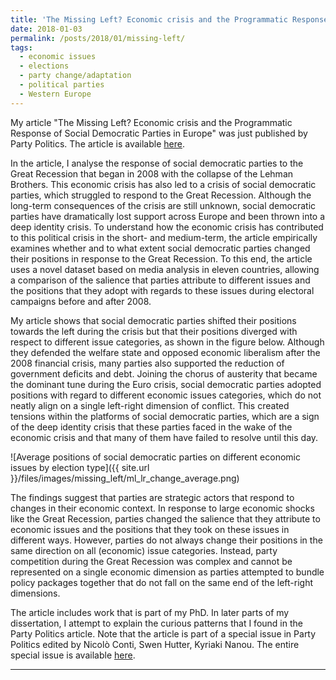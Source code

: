 ```yaml
---
title: 'The Missing Left? Economic crisis and the Programmatic Response of Social Democratic Parties in Europe'
date: 2018-01-03
permalink: /posts/2018/01/missing-left/
tags:
  - economic issues
  - elections
  - party change/adaptation
  - political parties
  - Western Europe
---
```


My article "The Missing Left? Economic crisis and the Programmatic Response of Social Democratic Parties in Europe" was just published by Party Politics. The article is available [here](http://journals.sagepub.com/doi/full/10.1177/1354068817740745). 

In the article, I analyse the response of social democratic parties to the Great Recession that began in 2008 with the collapse of the Lehman Brothers. This economic crisis has also led to a crisis of social democratic parties, which struggled to respond to the Great Recession. Although the long-term consequences of the crisis are still unknown, social democratic parties have dramatically lost support across Europe and been thrown into a deep identity crisis. To understand how the economic crisis has contributed to this political crisis in the short- and medium-term, the article empirically examines whether and to what extent social democratic parties changed their positions in response to the Great Recession. To this end, the article uses a novel dataset based on media analysis in eleven countries, allowing a comparison of the salience that parties attribute to different issues and the positions that they adopt with regards to these issues during electoral campaigns before and after 2008. 

My article shows that social democratic parties shifted their positions towards the left during the crisis but that their positions diverged with respect to different issue categories, as shown in the figure below. Although they defended the welfare state and opposed economic liberalism after the 2008 financial crisis, many parties also supported the reduction of government deficits and debt. Joining the chorus of austerity that became the dominant tune during the Euro crisis, social democratic parties adopted positions with regard to different economic issues categories, which do not neatly align on a single left-right dimension of conflict. This created tensions within the platforms of social democratic parties, which are a sign of the deep identity crisis that these parties faced in the wake of the economic crisis and that many of them have failed to resolve until this day.

![Average positions of social democratic parties on different economic issues by election type]({{ site.url }}/files/images/missing_left/ml_lr_change_average.png)

The findings suggest that parties are strategic actors that respond to changes in their economic context. In response to large economic shocks like the Great Recession, parties changed the salience that they attribute to economic issues and the positions that they took on these issues in different ways. However, parties do not always change their positions in the same direction on all (economic) issue categories. Instead, party competition during the Great Recession was complex and cannot be represented on a single economic dimension as parties attempted to bundle policy packages together that do not fall on the same end of the left-right dimensions.

The article includes work that is part of my PhD. In later parts of my dissertation, I attempt to explain the curious patterns that I found in the Party Politics article. Note that the article is part of a special issue in Party Politics edited by Nicolò Conti, Swen Hutter, Kyriaki Nanou. The entire special issue is available [here](http://journals.sagepub.com/toc/ppqa/24/1).

------